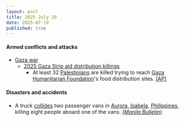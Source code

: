 ```yaml
---
layout: post
title: 2025 July 19
date: 2025-07-19
published: true
---
```



#### Armed conflicts and attacks

* [Gaza war](https://en.wikipedia.org/wiki/Gaza_war "Gaza war")
  * [2025 Gaza Strip aid distribution killings](https://en.wikipedia.org/wiki/2025_Gaza_Strip_aid_distribution_killings "2025 Gaza Strip aid distribution killings")
    * At least 32 [Palestinians](https://en.wikipedia.org/wiki/Palestinians "Palestinians") are killed trying to reach [Gaza Humanitarian Foundation](https://en.wikipedia.org/wiki/Gaza_Humanitarian_Foundation "Gaza Humanitarian Foundation")'s food distribution sites. [(AP)](https://apnews.com/article/israel-hamas-gaza-ghf-mideast-war-e3eead77195dc9c4dd07ac5fe640d00e)

#### Disasters and accidents

* A truck [collides](https://en.wikipedia.org/wiki/Traffic_collision "Traffic collision") two passenger vans in [Aurora, Isabela](https://en.wikipedia.org/wiki/Aurora%2C_Isabela "Aurora, Isabela"), [Philippines](https://en.wikipedia.org/wiki/Philippines "Philippines"), killing eight people aboard one of the vans. [(*Manila Bulletin*)](https://mb.com.ph/2025/07/19/8-killed-4-injured-in-3-vehicle-crash-in-isabela)
